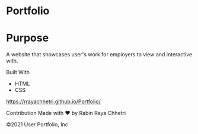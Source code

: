 # Portfolio
# Purpose
 A website that showcases user's work for employers to view and interactive with.

Built With
- HTML
- CSS

https://rrayachhetri.github.io/Portfolio/

Contribution
Made with ❤️ by Rabin Raya Chhetri

©️2021 User Portfolio, Inc
